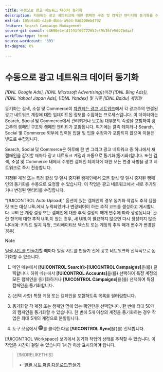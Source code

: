 ```yaml
---
title: 수동으로 광고 네트워크 데이터 동기화
description: 지원되는 광고 네트워크에 대한 캠페인 구조 및 캠페인 엔티티의 동기화를 수동으로 트리거하는 방법에 대해 알아봅니다.
exl-id: 185c6a01-c2e8-4bbb-a9dd-0a8200eb4792
feature: Search Campaign Management
source-git-commit: c4600e6ef41193f09722052ef9b16fe5d07bdaaf
workflow-type: tm+mt
source-wordcount: '393'
ht-degree: 0%

---
```


# 수동으로 광고 네트워크 데이터 동기화

*[!DNL Google Ads], [!DNL Microsoft Advertising](이전 [!DNL Bing Ads]), [!DNL Yahoo! Japan Ads], [!DNL Yandex] 및 기존 [!DNL Baidu] 계정만*

동기화는 검색, 소셜 및 Commerce이 [지원되는 광고 네트워크](/help/search-social-commerce/introduction/supported-inventory.md)에서 각 광고주의 연결된 광고 네트워크 계정에 대한 업데이트된 정보를 수집하는 프로세스입니다. 이 데이터에는 Search, Social 및 Commerce에서 관리되거나 보고된 대부분의 속성을 포함하여 광고주의 캠페인 구조와 캠페인 엔티티가 포함됩니다. 여기에는 클릭 데이터나 Search, Social 및 Commerce 외부에 입력된 입찰 및 입찰 수정자가 포함되지 않으며 이들은 별도로 수집됩니다.

Search, Social 및 Commerce은 하루에 한 번 그리고 광고 네트워크 중 하나에서 새 캠페인을 감지할 때마다 광고 네트워크 계정과 자동으로 동기화(동기화)합니다. 또한 검색, 소셜 및 Commerce 내에서 수행한 캠페인 데이터에 대한 모든 변경 사항을 광고 네트워크로 즉시 전송합니다.

지정된 계정 또는 특정 활성 및 일시 중지된 캠페인에서 모든 활성 및 일시 중지된 캠페인의 동기화를 수동으로 요청할 수 있습니다. 이 작업은 광고 네트워크에서 새로 추가되거나 변경된 엔티티를 수집합니다.

&quot;[!UICONTROL Auto Upload]&quot; 옵션이 있는 캠페인의 경우 동기화 작업도 추적 템플릿 또는 대상 URL에서 누락되었거나 변경되어야 하는 추적 코드를 생성하고 게시합니다. URL은 계정 설정 또는 캠페인에 대한 추적 설정의 매개 변수에 따라 생성됩니다. 관련 항목에 대한 추적 URL이 있는 경우, 새 URL이 필요하지 않으면 다시 생성되지 않습니다(예: 키워드 일치 유형, 크리에이티브 텍스트 또는 계정의 추적 매개 변수가 변경된 경우).

>[!NOTE]
>
>[일괄 시트를 만들기](/help/search-social-commerce/campaign-management/bulksheets/bulksheet-download.md)할 때마다 일괄 시트를 만들기 전에 광고 네트워크와 선택적으로 동기화할 수 있습니다.

1. 메인 메뉴에서 **[!UICONTROL Search]>[!UICONTROL Campaigns]**&#x200B;을(를) 클릭합니다. 하위 메뉴에서 **[!UICONTROL Accounts]**&#x200B;을(를) 선택하여 특정 계정의 모든 캠페인을 동기화하거나 **[!UICONTROL Campaigns]**&#x200B;을(를) 선택하여 특정 캠페인을 동기화합니다.

1. (선택 사항) 특정 계정 또는 캠페인을 포함하도록 목록을 필터링합니다.

1. 동기화할 각 계정 또는 캠페인 옆에 있는 확인란을 선택합니다. 한 번에 최대 50개의 캠페인을 동기화할 수 있습니다. 한 번에 5개 이상의 계정을 동기화하는 경우 작업은 최대 5개의 계정으로 분할됩니다.

1. 도구 모음에서 ![**자세히**](/help/search-social-commerce/assets/more.png "&#x200B;자세히")를 클릭한 다음 **[!UICONTROL Sync]**&#x200B;을(를) 선택합니다.

[!UICONTROL Workspace] 보기에서 동기화 작업의 상태를 추적할 수 있습니다. 이 작업은 시간이 걸릴 수 있습니다
1시간 이상 표시되어야 합니다.

>[!MORELIKETHIS]
>
>* [일괄 시트 파일 다운로드/만들기](/help/search-social-commerce/campaign-management/bulksheets/bulksheet-download.md)

